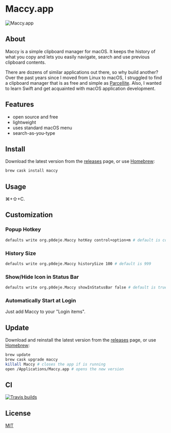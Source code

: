 # Maccy.app

![Maccy.app](Maccy/Assets.xcassets/Demo.dataset/demo.gif)

## About

Maccy is a simple clipboard manager for macOS. It keeps the history of what you copy
and lets you easily navigate, search and use previous clipboard contents.

There are dozens of similar applications out there, so why build another?
Over the past years since I moved from Linux to macOS, I struggled to find
a clipboard manager that is as free and simple as [Parcellite](http://parcellite.sourceforge.net).
Also, I wanted to learn Swift and get acquainted with macOS application development.

## Features

* open source and free
* lightweight
* uses standard macOS menu
* search-as-you-type

## Install

Download the latest version from the [releases](https://github.com/p0deje/Maccy/releases/latest) page, or use [Homebrew](https://brew.sh/):

```bash
brew cask install maccy
```

## Usage

⌘+⇧+C.

## Customization

### Popup Hotkey

```bash
defaults write org.p0deje.Maccy hotKey control+option+m # default is command+shift+c
```

### History Size

```bash
defaults write org.p0deje.Maccy historySize 100 # default is 999
```

### Show/Hide Icon in Status Bar

```bash
defaults write org.p0deje.Maccy showInStatusBar false # default is true
```

### Automatically Start at Login

Just add Maccy to your "Login items".

## Update

Download and reinstall the latest version from the [releases](https://github.com/p0deje/Maccy/releases/latest) page, or use [Homebrew](https://brew.sh/):

```bash
brew update
brew cask upgrade maccy
killall Maccy # closes the app if is running
open /Applications/Maccy.app # opens the new version
```

## CI

[![Travis builds](https://travis-ci.org/p0deje/Maccy.svg?branch=master)](https://travis-ci.org/p0deje/Maccy)

## License

[MIT](./LICENSE)
